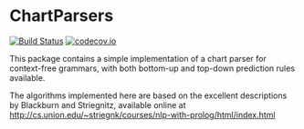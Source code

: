 # ChartParsers

[![Build Status](https://travis-ci.org/rdeits/ChartParsers.jl.svg?branch=master)](https://travis-ci.org/rdeits/ChartParsers.jl) [![codecov.io](http://codecov.io/github/rdeits/ChartParsers.jl/coverage.svg?branch=master)](http://codecov.io/github/rdeits/ChartParsers.jl?branch=master)

This package contains a simple implementation of a chart parser for context-free grammars, with both bottom-up and top-down prediction rules available.

The algorithms implemented here are based on the excellent descriptions by Blackburn and Striegnitz, available online at <http://cs.union.edu/~striegnk/courses/nlp-with-prolog/html/index.html>
